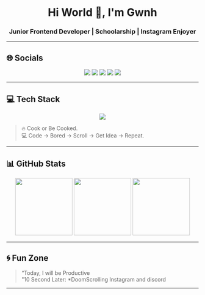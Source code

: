 <!-- 🌀 GITHUB PROFILE by ChatGPT -->
<h1 align="center">Hi World 👋, I'm Gwnh</h1>
<h3 align="center">Junior Frontend Developer | Schoolarship | Instagram Enjoyer</h3>

---

## 🌐 Socials
<p align="center">
  <a href="https://discord.gg/nothinginhere_"><img src="https://img.shields.io/badge/Discord-%237289DA.svg?logo=discord&logoColor=white"></a>
  <a href="https://www.facebook.com/profile.php?id=61559635629921"><img src="https://img.shields.io/badge/Facebook-%231877F2.svg?logo=Facebook&logoColor=white"></a>
  <a href="https://www.instagram.com/fxckallthings_/"><img src="https://img.shields.io/badge/Instagram-%23E4405F.svg?logo=Instagram&logoColor=white"></a>
  <a href="https://www.youtube.com/@GwenhTop"><img src="https://img.shields.io/badge/YouTube-%23FF0000.svg?logo=YouTube&logoColor=white"></a>
  <a href="mailto:inigwenh@gmail.com"><img src="https://img.shields.io/badge/Email-D14836?logo=gmail&logoColor=white"></a>
</p>

---

## 💻 Tech Stack
<p align="center">
  <img src="https://skillicons.dev/icons?i=js,ts,react,html,css,php,laravel,java,git,github,vscode" />
</p>

> 🔥 Cook or Be Cooked.  
> 💻 Code → Bored → Scroll → Get Idea → Repeat.

---

## 📊 GitHub Stats
<p align="center">
  <img src="https://github-readme-stats.vercel.app/api?username=gwenhops&theme=tokyonight&hide_border=false&include_all_commits=true&count_private=true" height="150em" />
  <img src="https://nirzak-streak-stats.vercel.app/?user=gwenhops&theme=tokyonight&hide_border=false" height="150em" />
  <img src="https://github-readme-stats.vercel.app/api/top-langs/?username=gwenhops&theme=tokyonight&hide_border=false&include_all_commits=true&count_private=true&layout=compact" height="150em" />
</p>

---

## 🌀 Fun Zone
> “Today, I will be Productive  
> "10 Second Later: *DoomScrolling Instagram and discord

---
